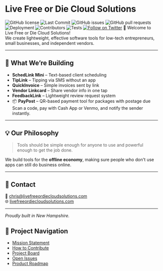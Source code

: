 # Live Free or Die Cloud Solutions
![GitHub license](https://img.shields.io/github/license/lfodcloud/company-overview)
![Last Commit](https://img.shields.io/github/last-commit/lfodcloud/company-overview)
![GitHub issues](https://img.shields.io/github/issues/lfodcloud/company-overview)
![GitHub pull requests](https://img.shields.io/github/issues-pr/lfodcloud/company-overview)
![Deployment](https://img.shields.io/badge/deployment-pending-lightgrey)
![Contributors](https://img.shields.io/github/contributors/lfodcloud/company-overview)
![Tests](https://img.shields.io/badge/tests-passing-brightgreen)
[![Follow on Twitter](https://img.shields.io/twitter/follow/lfodcloud?style=social)](https://twitter.com/lfodcloud)
👋 Welcome to Live Free or Die Cloud Solutions!  
We create lightweight, effective software tools for low-tech entrepreneurs, small businesses, and independent vendors.

---

## 🚀 What We’re Building

- **SchedLink Mini** – Text-based client scheduling
- **TipLink** – Tipping via SMS without an app
- **QuickInvoice** – Simple invoices sent by link
- **Vendor Linkcard** – Share vendor info in one tap
- **FeedbackLink** – Lightweight review request system
- 📦 **PayPost** – QR-based payment tool for packages with postage due  
Scan a code, pay with Cash App or Venmo, and notify the sender instantly.
---

## 💡 Our Philosophy

> Tools should be simple enough for anyone to use and powerful enough to get the job done.

We build tools for the **offline economy**, making sure people who don't use apps can still do business online.

---

## 👥 Contact

📧 chris@livefreeordiecloudsolutions.com  
🌐 [livefreeordiecloudsolutions.com](https://livefreeordiecloudsolutions.com)

---

*Proudly built in New Hampshire.*

## 🔗 Project Navigation

- [Mission Statement](./MISSION.md)
- [How to Contribute](./CONTRIBUTING.md)
- [Project Board](https://github.com/lfodc/company-overview/projects/1)
- [Open Issues](https://github.com/lfodc/company-overview/issues)
- [Product Roadmap](./ROADMAP.md)
